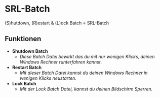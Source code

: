 # SRL-Batch
(S)hutdown, (R)estart &amp; (L)ock Batch = SRL-Batch

## Funktionen
 
* **Shutdown Batch**
  * *Diese Batch Datei bewirkt das du mit nur wenigen Klicks, deinen Windows Rechner runterfahren kannst.*
* **Restart Batch**
  * *Mit dieser Batch Datei kannst du deinen Windows Rechner in wenigen Klicks neustarten.*
* **Lock Batch**
  * *Mit der Lock Batch Datei, kannst du deinen Bildschirm Sperren.*

